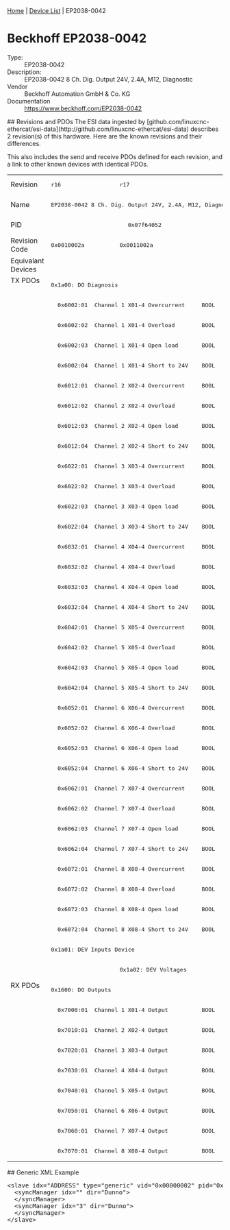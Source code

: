 <div class="nav"><a href="/esi-data">Home</a> | <a href="/esi-data/devices">Device List</a> | EP2038-0042</div>

#  Beckhoff EP2038-0042

<dl>
  <dt>Type:</dt><dd>EP2038-0042</dd>
  <dt>Description:</dt><dd>EP2038-0042 8 Ch. Dig. Output 24V, 2.4A, M12, Diagnostic</dd>
  <dt>Vendor</dt><dd>Beckhoff Automation GmbH & Co. KG</dd>
  <dt>Documentation</dt><dd><a href="https://www.beckhoff.com/EP2038-0042">https://www.beckhoff.com/EP2038-0042</a></dd>
</dl>
## Revisions and PDOs
The ESI data ingested by [github.com/linuxcnc-ethercat/esi-data](http://github.com/linuxcnc-ethercat/esi-data) describes 2 revision(s) of this hardware.  Here are the known revisions and their differences.

This also includes the send and receive PDOs defined for each revision, and a link to other known devices with identical PDOs.

<table>
<tr >
<td class="first">Revision</td>
<td ><pre>r16</pre></td>
<td ><pre>r17</pre></td>
</tr>
<tr >
<td class="first">Name</td>
<td  colspan=2 align="center"><pre>EP2038-0042 8 Ch. Dig. Output 24V, 2.4A, M12, Diagnostic</pre></td>
</tr>
<tr >
<td class="first">PID</td>
<td  colspan=2 align="center"><pre>0x07f64052</pre></td>
</tr>
<tr >
<td class="first">Revision Code</td>
<td ><pre>0x0010002a</pre></td>
<td ><pre>0x0011002a</pre></td>
</tr>
<tr >
<td class="first">Equivalant Devices</td>
<td  colspan=2 align="center"></td>
</tr>
<tr class="txpdo pdosection">
<td class="first" rowspan=35 valign=top>TX PDOs</td>
<td colspan=2 align="left"><pre>0x1a00: DO Diagnosis</pre></td>
<td></td>
</tr>
<tr class="txpdo">
<td  colspan=2 align="left"><pre>  0x6002:01  Channel 1 X01-4 Overcurrent     BOOL</pre></td>
</tr>
<tr class="txpdo">
<td  colspan=2 align="left"><pre>  0x6002:02  Channel 1 X01-4 Overload        BOOL</pre></td>
</tr>
<tr class="txpdo">
<td  colspan=2 align="left"><pre>  0x6002:03  Channel 1 X01-4 Open load       BOOL</pre></td>
</tr>
<tr class="txpdo">
<td  colspan=2 align="left"><pre>  0x6002:04  Channel 1 X01-4 Short to 24V    BOOL</pre></td>
</tr>
<tr class="txpdo">
<td  colspan=2 align="left"><pre>  0x6012:01  Channel 2 X02-4 Overcurrent     BOOL</pre></td>
</tr>
<tr class="txpdo">
<td  colspan=2 align="left"><pre>  0x6012:02  Channel 2 X02-4 Overload        BOOL</pre></td>
</tr>
<tr class="txpdo">
<td  colspan=2 align="left"><pre>  0x6012:03  Channel 2 X02-4 Open load       BOOL</pre></td>
</tr>
<tr class="txpdo">
<td  colspan=2 align="left"><pre>  0x6012:04  Channel 2 X02-4 Short to 24V    BOOL</pre></td>
</tr>
<tr class="txpdo">
<td  colspan=2 align="left"><pre>  0x6022:01  Channel 3 X03-4 Overcurrent     BOOL</pre></td>
</tr>
<tr class="txpdo">
<td  colspan=2 align="left"><pre>  0x6022:02  Channel 3 X03-4 Overload        BOOL</pre></td>
</tr>
<tr class="txpdo">
<td  colspan=2 align="left"><pre>  0x6022:03  Channel 3 X03-4 Open load       BOOL</pre></td>
</tr>
<tr class="txpdo">
<td  colspan=2 align="left"><pre>  0x6022:04  Channel 3 X03-4 Short to 24V    BOOL</pre></td>
</tr>
<tr class="txpdo">
<td  colspan=2 align="left"><pre>  0x6032:01  Channel 4 X04-4 Overcurrent     BOOL</pre></td>
</tr>
<tr class="txpdo">
<td  colspan=2 align="left"><pre>  0x6032:02  Channel 4 X04-4 Overload        BOOL</pre></td>
</tr>
<tr class="txpdo">
<td  colspan=2 align="left"><pre>  0x6032:03  Channel 4 X04-4 Open load       BOOL</pre></td>
</tr>
<tr class="txpdo">
<td  colspan=2 align="left"><pre>  0x6032:04  Channel 4 X04-4 Short to 24V    BOOL</pre></td>
</tr>
<tr class="txpdo">
<td  colspan=2 align="left"><pre>  0x6042:01  Channel 5 X05-4 Overcurrent     BOOL</pre></td>
</tr>
<tr class="txpdo">
<td  colspan=2 align="left"><pre>  0x6042:02  Channel 5 X05-4 Overload        BOOL</pre></td>
</tr>
<tr class="txpdo">
<td  colspan=2 align="left"><pre>  0x6042:03  Channel 5 X05-4 Open load       BOOL</pre></td>
</tr>
<tr class="txpdo">
<td  colspan=2 align="left"><pre>  0x6042:04  Channel 5 X05-4 Short to 24V    BOOL</pre></td>
</tr>
<tr class="txpdo">
<td  colspan=2 align="left"><pre>  0x6052:01  Channel 6 X06-4 Overcurrent     BOOL</pre></td>
</tr>
<tr class="txpdo">
<td  colspan=2 align="left"><pre>  0x6052:02  Channel 6 X06-4 Overload        BOOL</pre></td>
</tr>
<tr class="txpdo">
<td  colspan=2 align="left"><pre>  0x6052:03  Channel 6 X06-4 Open load       BOOL</pre></td>
</tr>
<tr class="txpdo">
<td  colspan=2 align="left"><pre>  0x6052:04  Channel 6 X06-4 Short to 24V    BOOL</pre></td>
</tr>
<tr class="txpdo">
<td  colspan=2 align="left"><pre>  0x6062:01  Channel 7 X07-4 Overcurrent     BOOL</pre></td>
</tr>
<tr class="txpdo">
<td  colspan=2 align="left"><pre>  0x6062:02  Channel 7 X07-4 Overload        BOOL</pre></td>
</tr>
<tr class="txpdo">
<td  colspan=2 align="left"><pre>  0x6062:03  Channel 7 X07-4 Open load       BOOL</pre></td>
</tr>
<tr class="txpdo">
<td  colspan=2 align="left"><pre>  0x6062:04  Channel 7 X07-4 Short to 24V    BOOL</pre></td>
</tr>
<tr class="txpdo">
<td  colspan=2 align="left"><pre>  0x6072:01  Channel 8 X08-4 Overcurrent     BOOL</pre></td>
</tr>
<tr class="txpdo">
<td  colspan=2 align="left"><pre>  0x6072:02  Channel 8 X08-4 Overload        BOOL</pre></td>
</tr>
<tr class="txpdo">
<td  colspan=2 align="left"><pre>  0x6072:03  Channel 8 X08-4 Open load       BOOL</pre></td>
</tr>
<tr class="txpdo">
<td  colspan=2 align="left"><pre>  0x6072:04  Channel 8 X08-4 Short to 24V    BOOL</pre></td>
</tr>
<tr class="txpdo pdosection">
<td  colspan=2 align="left"><pre>0x1a01: DEV Inputs Device</pre></td>
</tr>
<tr class="txpdo pdosection">
<td ></td>
<td ><pre>0x1a02: DEV Voltages</pre></td>
</tr>
<tr class="rxpdo pdosection">
<td class="first" rowspan=9 valign=top>RX PDOs</td>
<td colspan=2 align="left"><pre>0x1600: DO Outputs</pre></td>
<td></td>
</tr>
<tr class="rxpdo">
<td  colspan=2 align="left"><pre>  0x7000:01  Channel 1 X01-4 Output          BOOL</pre></td>
</tr>
<tr class="rxpdo">
<td  colspan=2 align="left"><pre>  0x7010:01  Channel 2 X02-4 Output          BOOL</pre></td>
</tr>
<tr class="rxpdo">
<td  colspan=2 align="left"><pre>  0x7020:01  Channel 3 X03-4 Output          BOOL</pre></td>
</tr>
<tr class="rxpdo">
<td  colspan=2 align="left"><pre>  0x7030:01  Channel 4 X04-4 Output          BOOL</pre></td>
</tr>
<tr class="rxpdo">
<td  colspan=2 align="left"><pre>  0x7040:01  Channel 5 X05-4 Output          BOOL</pre></td>
</tr>
<tr class="rxpdo">
<td  colspan=2 align="left"><pre>  0x7050:01  Channel 6 X06-4 Output          BOOL</pre></td>
</tr>
<tr class="rxpdo">
<td  colspan=2 align="left"><pre>  0x7060:01  Channel 7 X07-4 Output          BOOL</pre></td>
</tr>
<tr class="rxpdo">
<td  colspan=2 align="left"><pre>  0x7070:01  Channel 8 X08-4 Output          BOOL</pre></td>
</tr>
</table>
## Generic XML Example
<pre class="xml">
&lt;slave idx="ADDRESS" type="generic" vid="0x00000002" pid="0x07f64052" configPdos="true"&gt;
  &lt;syncManager idx="" dir="Dunno"&gt;
  &lt;/syncManager&gt;
  &lt;syncManager idx="3" dir="Dunno"&gt;
  &lt;/syncManager&gt;
&lt;/slave&gt;
</pre>
